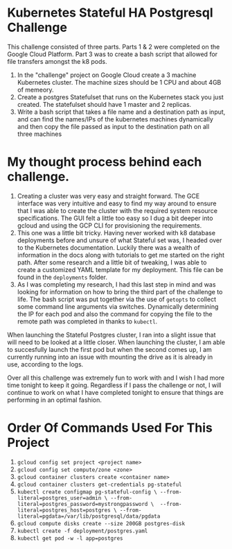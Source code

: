 # Kubernetes Stateful HA Postgresql Challenge

This challenge consisted of three parts. Parts 1 & 2 were completed on the Google Cloud Platform. Part 3 was to create a bash script that allowed for file transfers amongst the k8 pods.

  1. In the "challenge" project on Google Cloud create a 3 machine Kubernetes cluster. The machine sizes should be 1 CPU and about 4GB of memeory.
  2. Create a postgres Statefulset that runs on the Kubernetes stack you just created. The statefulset should have 1 master and 2 replicas.
  3. Write a bash script that takes a file name and a destination path as input, and can find the names/IPs of the kubernetes machines dynamically and then copy the file passed as input to the destination path on all three machines

# My thought process behind each challenge.

  1. Creating a cluster was very easy and straight forward. The GCE interface was very intuitive and easy to find my way around to ensure that I was able to create the cluster with the required system resource specifications. The GUI felt a little too easy so I dug a bit deeper into gcloud and using the GCP CLI for provisioning the requirements.
  2. This one was a little bit tricky. Having never worked with k8 database deployments before and unsure of what Stateful set was, I headed over to the Kubernetes documentation. Luckily there was a wealth of information in the docs along with tutorials to get me started on the right path. After some research and a little bit of tweaking, I was able to create a customized YAML template for my deployment. This file can be found in the `deployments` folder.
  3. As I was completing my research, I had this last step in mind and was looking for information on how to bring the third part of the challenge to life. The bash script was put together via the use of `getopts` to collect some command line arguments via switches. Dynamically determining the IP for each pod and also the command for copying the file to the remote path was completed in thanks to `kubectl`.

When launching the Stateful Postgres cluster, I ran into a slight issue that will need to be looked at a little closer. When launching the cluster, I am able to succesfully launch the first pod but when the second comes up, I am currently running into an issue with mounting the drive as it is already in use, according to the logs. 

Over all this challenge was extremely fun to work with and I wish I had more time tonight to keep it going. Regardless if I pass the challenge or not, I will continue to work on what I have completed tonight to ensure that things are performing in an optimal fashion.

# Order Of Commands Used For This Project

  1. `gcloud config set project <project name>`
  2. `gcloud config set compute/zone <zone>`
  3. `gcloud container clusters create <container name>`
  4. `gcloud container clusters get-credentials pg-stateful`
  5. `kubectl create configmap pg-stateful-config \
  --from-literal=postgres_user=admin \
  --from-literal=postgres_password=mystrongpassword \ 
  --from-literal=postgres_host=postgres \
  --from-literal=pgdata=/var/lib/postgresql/data/pgdata`
  6. `gcloud compute disks create --size 200GB postgres-disk`
  7. `kubectl create -f deployment/postgres.yaml`
  8. `kubectl get pod -w -l app=postgres`
